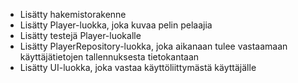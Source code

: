 - Lisätty hakemistorakenne
- Lisätty Player-luokka, joka kuvaa pelin pelaajia
- Lisätty testejä Player-luokalle
- Lisätty PlayerRepository-luokka, joka aikanaan tulee vastaamaan käyttäjätietojen tallennuksesta tietokantaan
- Lisätty UI-luokka, joka vastaa käyttöliittymästä käyttäjälle
